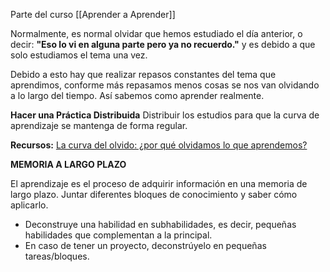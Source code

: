 Parte del curso [[Aprender a Aprender]]

Normalmente, es normal olvidar que hemos estudiado el día anterior, o decir: **"Eso lo vi en alguna parte pero ya no recuerdo."** y es debido a que solo estudiamos el tema una vez. 

Debido a esto hay que realizar repasos constantes del tema que aprendimos, conforme más repasamos menos cosas se nos van olvidando a lo largo del tiempo. Así sabemos como aprender realmente.

**Hacer una Práctica Distribuida**
Distribuir los estudios para que la curva de aprendizaje se mantenga de forma regular.

**Recursos:** [La curva del olvido: ¿por qué olvidamos lo que aprendemos?](https://www.mosalingua.com/es/curva-del-olvido/)


**MEMORIA A LARGO PLAZO**

El aprendizaje es el proceso de adquirir información en una memoria de largo plazo. Juntar diferentes bloques de conocimiento y saber cómo aplicarlo.

- Deconstruye una habilidad en subhabilidades, es decir, pequeñas habilidades que complementan a la principal.
- En caso de tener un proyecto, deconstrúyelo en pequeñas tareas/bloques.



